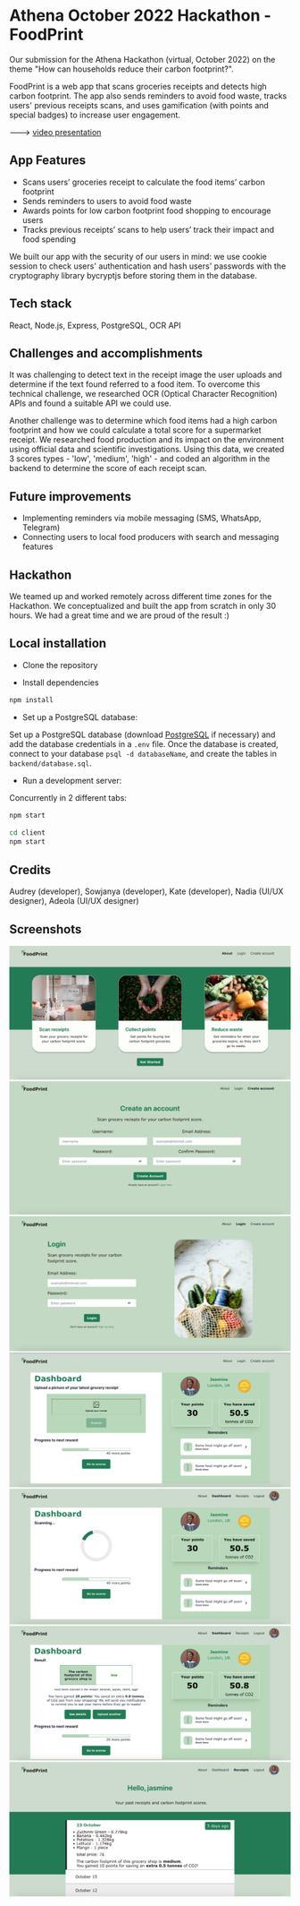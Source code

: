 # Athena October 2022 Hackathon - FoodPrint

Our submission for the Athena Hackathon (virtual, October 2022) on the theme "How can households reduce their carbon footprint?".

FoodPrint is a web app that scans groceries receipts and detects high carbon footprint. The app also sends reminders to avoid food waste, tracks users' previous receipts scans, and uses gamification (with points and special badges) to increase user engagement.

---> [video presentation](https://www.youtube.com/watch?v=QaSFLCIoxgs)

## App Features
- Scans users’ groceries receipt to calculate the food items’ carbon footprint 
- Sends reminders to users to avoid food waste
- Awards points for low carbon footprint food shopping to encourage users 
- Tracks previous receipts’ scans to help users’ track their impact and food spending

We built our app with the security of our users in mind: we use cookie session to check users' authentication and hash users' passwords with the cryptography library bycryptjs before storing them in the database.

## Tech stack
React, Node.js, Express, PostgreSQL, OCR API <br />

## Challenges and accomplishments

It was challenging to detect text in the receipt image the user uploads and determine if the text found referred to a food item. To overcome this technical challenge, we researched OCR (Optical Character Recognition) APIs and found a suitable API we could use.

Another challenge was to determine which food items had a high carbon footprint and how we could calculate a total score for a supermarket receipt. We researched food production and its impact on the environment using official data and scientific investigations. Using this data, we created 3 scores types - 'low', 'medium',  'high' - and coded an algorithm in the backend to determine the score of each receipt scan.

## Future improvements
- Implementing reminders via mobile messaging (SMS, WhatsApp, Telegram)
- Connecting users to local food producers with search and messaging features

## Hackathon 
We teamed up and worked remotely across different time zones for the Hackathon. We conceptualized and built the app from scratch in only 30 hours. We had a great time and we are proud of the result :)

## Local installation 

- Clone the repository 

- Install dependencies 
```bash
npm install
```

- Set up a PostgreSQL database:

Set up a PostgreSQL database (download [PostgreSQL](https://www.postgresql.org/download/) if necessary) and add the database credentials in a `.env` file. Once the database is created, connect to your database `psql -d databaseName`, and create the tables in `backend/database.sql`.
- Run a development server:

Concurrently in 2 different tabs:
```bash
npm start
```

```bash
cd client 
npm start
```

## Credits
Audrey (developer), Sowjanya (developer), Kate (developer), Nadia (UI/UX designer), Adeola (UI/UX designer)

## Screenshots 

!['home'](home.png)
!['register'](register.png)
!['login'](login.png)
!['dashboard'](dashboard-1.png)
!['dashboard'](dashboard-2.png)
!['dashboard'](dashboard-3.png)
!['receipts'](receipts.png)